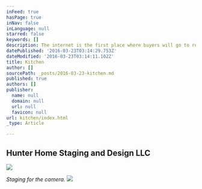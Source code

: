```yaml
---
inFeed: true
hasPage: true
inNav: false
inLanguage: null
starred: false
keywords: []
description: The internet is the first place where buyers will go to research homes.
datePublished: '2016-03-23T03:14:29.753Z'
dateModified: '2016-03-23T03:14:11.102Z'
title: Kitchen
author: []
sourcePath: _posts/2016-03-23-kitchen.md
published: true
authors: []
publisher:
  name: null
  domain: null
  url: null
  favicon: null
url: kitchen/index.html
_type: Article

---
```

## Hunter Home Staging and Design LLC
![](https://the-grid-user-content.s3-us-west-2.amazonaws.com/def0d6d9-a298-4578-b0ea-1802dc834859.jpg)

_Staging for the camera._
![](https://the-grid-user-content.s3-us-west-2.amazonaws.com/f938546b-a33d-42a9-bb24-c99917c7f4b5.jpg)